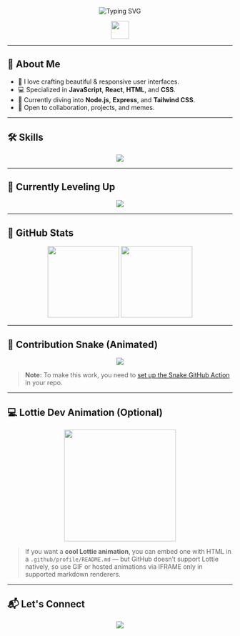 <p align="center">
  <img src="https://readme-typing-svg.herokuapp.com?font=Fira+Code&size=25&pause=1000&color=0CF7FF&center=true&vCenter=true&width=435&lines=Hi+there!+I'm+Abhi+👋;Front-End+Developer+%7C+React+Ninja+%F0%9F%A7%99%E2%80%8D%E2%99%82%EF%B8%8F;I+love+to+build+cool+UIs!" alt="Typing SVG" />
</p>

<p align="center">
  <img src="https://media.giphy.com/media/hvRJCLFzcasrR4ia7z/giphy.gif" width="40px" />
</p>

---

## 🧠 About Me

- 🎨 I love crafting beautiful & responsive user interfaces.
- 💻 Specialized in **JavaScript**, **React**, **HTML**, and **CSS**.
- 🔧 Currently diving into **Node.js**, **Express**, and **Tailwind CSS**.
- 🤝 Open to collaboration, projects, and memes.

---

## 🛠️ Skills

<div align="center">
  <!-- Skill Badges Here (unchanged) -->
  <img src="https://img.shields.io/badge/HTML5-E34F26?logo=html5&logoColor=white&style=for-the-badge" />
  <!-- ... Add others as before ... -->
</div>

---

## 🚧 Currently Leveling Up

<div align="center">
  <!-- Learning Badges -->
  <img src="https://img.shields.io/badge/Node.js-339933?logo=nodedotjs&logoColor=white&style=for-the-badge" />
  <!-- ... -->
</div>

---

## 🎯 GitHub Stats

<p align="center">
  <img src="https://github-readme-stats.vercel.app/api?username=inurdream-abhi143&show_icons=true&theme=tokyonight&hide_border=true" height="160" />
  <img src="https://github-readme-streak-stats.herokuapp.com?user=inurdream-abhi143&theme=tokyonight&hide_border=true" height="160" />
</p>

---

## 🐍 Contribution Snake (Animated)

<p align="center">
  <img src="https://raw.githubusercontent.com/inurdream-abhi143/inurdream-abhi143/output/github-contribution-grid-snake.svg" />
</p>

> **Note:** To make this work, you need to [set up the Snake GitHub Action](https://github.com/Platane/snk) in your repo.

---

## 💻 Lottie Dev Animation (Optional)

<p align="center">
  <img src="https://lottie.host/embed/74e3e3de-7b3e-4f2f-b272-b4cbd5f5ecfc/nCPj6go3qu.json" height="250" />
</p>

> If you want a **cool Lottie animation**, you can embed one with HTML in a `.github/profile/README.md` — but GitHub doesn’t support Lottie natively, so use GIF or hosted animations via IFRAME only in supported markdown renderers.

---

## 📬 Let's Connect

<p align="center">
  <a href="mailto:your.email@example.com"><img src="https://img.shields.io/badge/Email-D14836?logo=gmail&logoColor=white&style=for-the-badge" /></a>
  <!-- ... other links -->
</p>
